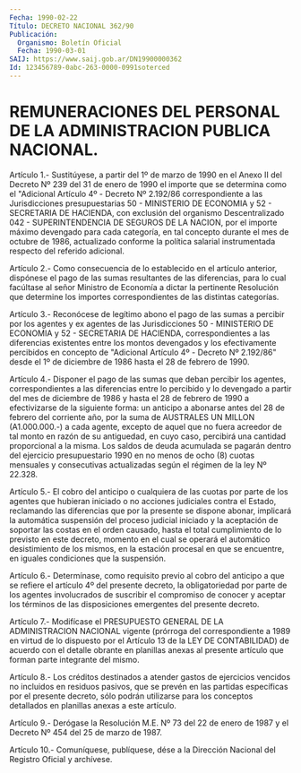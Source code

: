 ```yaml
---
Fecha: 1990-02-22
Título: DECRETO NACIONAL 362/90
Publicación:
  Organismo: Boletín Oficial
  Fecha: 1990-03-01
SAIJ: https://www.saij.gob.ar/DN19900000362
Id: 123456789-0abc-263-0000-0991soterced
---
```

# REMUNERACIONES DEL PERSONAL DE LA ADMINISTRACION PUBLICA NACIONAL.

<a id="1"></a>
Artículo  1.-  Sustitúyese,  a  partir del 1º de marzo de 1990 en el Anexo II del Decreto Nº 239 del 31  de  enero de 1990 el importe que se determina como el "Adicional Artículo  4º  -  Decreto Nº 2.192/86 correspondiente a las Jurisdicciones presupuestarias 50 - MINISTERIO DE  ECONOMIA  y  52  -  SECRETARIA  DE  HACIENDA, con exclusión  del organismo Descentralizado 042 - SUPERINTENDENCIA  DE  SEGUROS  DE LA NACION, por el importe máximo devengado para cada categoría, en  tal concepto  durante el mes de octubre de 1986, actualizado conforme la política salarial  instrumentada  respecto  del  referido adicional.

<a id="2"></a>
Artículo  2.-  Como  consecuencia  de  lo establecido en el artículo anterior,  dispónese  el  pago  de  las  sumas  resultantes  de  las diferencias, para lo cual facúltase al señor  Ministro de Economía a dictar   la  pertinente  Resolución  que  determine  los    importes correspondientes de las distintas categorías.

<a id="3"></a>
Artículo  3.-  Reconócese  de  legítimo abono el pago de las sumas a percibir por los agentes y ex agentes  de  las  Jurisdicciones  50 - MINISTERIO DE ECONOMIA y 52 - SECRETARIA DE HACIENDA, correspondientes  a  las  diferencias  existentes  entre  los montos devengados  y los efectivamente percibidos en concepto de "Adicional Artículo 4º -  Decreto Nº 2.192/86" desde el 1º de diciembre de 1986 hasta el 28 de febrero de 1990.

<a id="4"></a>
Artículo  4.-  Disponer  el pago de las sumas que deban percibir los agentes, correspondientes  a las diferencias entre lo percibido y lo devengado a partir del mes de  diciembre  de  1986  y hasta el 28 de febrero de 1990 a efectivizarse de la siguiente forma:  un anticipo a abonarse antes del 28 de febrero del corriente año, por la suma de AUSTRALES UN MILLON (A1.000.000.-) a cada agente, excepto  de aquel que  no  fuera  acreedor de tal monto en razón de su antiguedad,  en cuyo caso, percibirá  una  cantidad  proporcional  a  la  misma. Los saldos de deuda acumulada se pagarán dentro del ejercicio presupuestario  1990  en  no  menos  de  ocho (8) cuotas mensuales y consecutivas actualizadas según el régimen  de  la  ley  Nº  22.328.

<a id="5"></a>
Artículo  5.-  El  cobro del anticipo o cualquiera de las cuotas por parte de los agentes  que hubieran iniciado o no acciones judiciales contra el Estado, reclamando  las diferencias que por la presente se dispone  abonar,  implicará  la automática  suspensión  del  proceso judicial iniciado y la aceptación  de  soportar  las  costas  en el orden  causado,  hasta  el total cumplimiento de lo previsto en este decreto, momento en el cual  se  operará el automático desistimiento de  los mismos, en la estación procesal  en  que  se  encuentre,  en iguales condiciones que la suspensión.

<a id="6"></a>
Artículo  6.-  Determínase,  como  requisito  previo  al  cobro  del anticipo  a  que  se refiere el artículo 4º del presente decreto, la obligatoriedad por parte de los agentes involucrados de suscribir el compromiso de conocer  y  aceptar  los términos de las disposiciones emergentes del presente decreto.

<a id="7"></a>
Artículo  7.- Modifícase el PRESUPUESTO GENERAL DE LA ADMINISTRACION NACIONAL vigente  (prórroga  del correspondiente a 1989 en virtud de lo  dispuesto por el Artículo 13  de  la  LEY  DE  CONTABILIDAD)  de acuerdo  con  el  detalle  obrante  en  planillas anexas al presente artículo que forman parte integrante del mismo.

<a id="8"></a>
Artículo  8.- Los créditos destinados a atender gastos de ejercicios vencidos no  incluidos  en  residuos  pasivos,  que se prevén en las partidas específicas por el presente decreto, sólo podrán utilizarse para los conceptos detallados en planillas anexas  a  este artículo.

<a id="9"></a>
Artículo  9.-  Derógase  la Resolución M.E. Nº 73 del 22 de enero de 1987 y el Decreto Nº 454 del 25 de marzo de 1987.

<a id="10"></a>
Artículo  10.- Comuníquese, publíquese, dése a la Dirección Nacional del Registro Oficial y archívese.